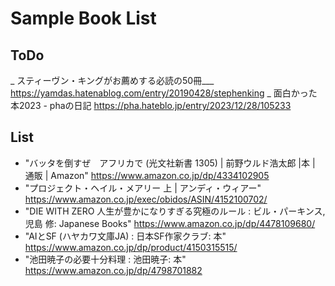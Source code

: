 # Sample Book List

## ToDo

_ スティーヴン・キングがお薦めする必読の50冊___ https://yamdas.hatenablog.com/entry/20190428/stephenking
_ 面白かった本2023 - phaの日記 https://pha.hateblo.jp/entry/2023/12/28/105233

## List

* "バッタを倒すぜ　アフリカで (光文社新書 1305) | 前野ウルド浩太郎 |本 | 通販 | Amazon" https://www.amazon.co.jp/dp/4334102905
* "プロジェクト・ヘイル・メアリー 上 | アンディ・ウィアー" https://www.amazon.co.jp/exec/obidos/ASIN/4152100702/
* "DIE WITH ZERO 人生が豊かになりすぎる究極のルール : ビル・パーキンス, 児島 修: Japanese Books" https://www.amazon.co.jp/dp/4478109680/
* "AIとSF (ハヤカワ文庫JA) : 日本SF作家クラブ: 本" https://www.amazon.co.jp/dp/product/4150315515/
* "池田暁子の必要十分料理 : 池田暁子: 本" https://www.amazon.co.jp/dp/4798701882
